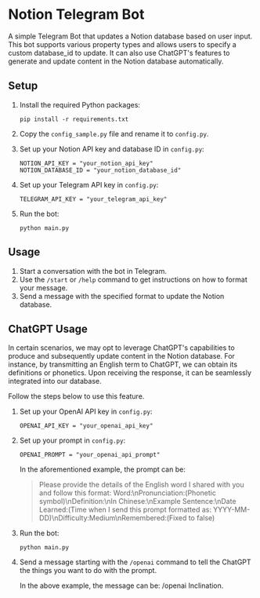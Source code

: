 # Notion Telegram Bot

A simple Telegram Bot that updates a Notion database based on user input. This bot supports various property types and allows users to specify a custom database_id to update. It can also use ChatGPT's features to generate and update content in the Notion database automatically.


## Setup

1. Install the required Python packages:
   

    ```
    pip install -r requirements.txt
    ```

2. Copy the `config_sample.py` file and rename it to `config.py`.

3. Set up your Notion API key and database ID in `config.py`:

    ```
    NOTION_API_KEY = "your_notion_api_key"
    NOTION_DATABASE_ID = "your_notion_database_id"
    ```

4. Set up your Telegram API key in `config.py`:

    ```
    TELEGRAM_API_KEY = "your_telegram_api_key"
    ```

5. Run the bot:

    ```
    python main.py
    ```

## Usage

1. Start a conversation with the bot in Telegram.
2. Use the `/start` or `/help` command to get instructions on how to format your message.
3. Send a message with the specified format to update the Notion database.


## ChatGPT Usage

In certain scenarios, we may opt to leverage ChatGPT's capabilities to produce and subsequently update content in the Notion database. For instance, by transmitting an English term to ChatGPT, we can obtain its definitions or phonetics. Upon receiving the response, it can be seamlessly integrated into our database.

Follow the steps below to use this feature.

1. Set up your OpenAI API key in `config.py`:

    ```
    OPENAI_API_KEY = "your_openai_api_key"
    ```
2. Set up your prompt in `config.py`:

    ```
    OPENAI_PROMPT = "your_openai_api_prompt"
    ```
    In the aforementioned example, the prompt can be:
    > Please provide the details of the English word I shared with you and follow this format: Word:\nPronunciation:(Phonetic symbol)\nDefinition:\nIn Chinese:\nExample Sentence:\nDate Learned:(Time when I send this prompt formatted as: YYYY-MM-DD)\nDifficulty:Medium\nRemembered:(Fixed to false)
    
3. Run the bot:

    ```
    python main.py
    ```

4. Send a message starting with the `/openai` command to tell the ChatGPT the things you want to do with the prompt. 

    In the above example, the message can be: /openai Inclination.
